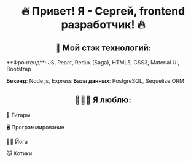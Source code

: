 <h1 align="center"> 🔥 Привет! Я - Сергей, frontend разработчик! 🔥</h1>

<h2 align="center"> 🔧 Мой стэк технологий: </h2>
**Фронтенд**: JS, React, Redux (Saga), HTML5, CSS3, Material UI, Bootstrap

**Бекенд**: Node.js, Express
**Базы данных**: PostgreSQL, Sequelize ORM


<h2 align="center">👨🏻‍💻 Я люблю: </h2>
<p align="center">
 <p>🎸 Гитары</p>
 <p>🖥️ Программирование</p>
 <p>🧘‍♂️ Йога</p>
 <p>🐱 Котики</p>
</p>
